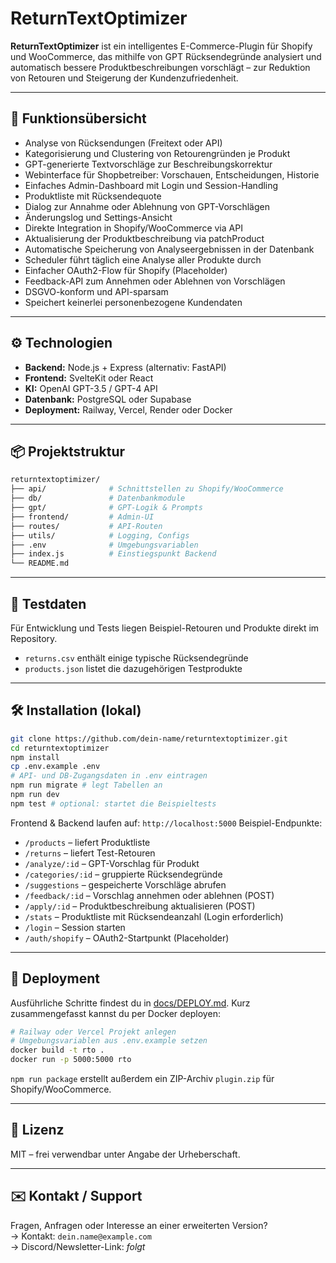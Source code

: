# ReturnTextOptimizer

**ReturnTextOptimizer** ist ein intelligentes E-Commerce-Plugin für Shopify und WooCommerce, das mithilfe von GPT Rücksendegründe analysiert und automatisch bessere Produktbeschreibungen vorschlägt – zur Reduktion von Retouren und Steigerung der Kundenzufriedenheit.

---

## 🚀 Funktionsübersicht

- Analyse von Rücksendungen (Freitext oder API)
- Kategorisierung und Clustering von Retourengründen je Produkt
- GPT-generierte Textvorschläge zur Beschreibungskorrektur
- Webinterface für Shopbetreiber: Vorschauen, Entscheidungen, Historie
- Einfaches Admin-Dashboard mit Login und Session-Handling
- Produktliste mit Rücksendequote
- Dialog zur Annahme oder Ablehnung von GPT-Vorschlägen
- Änderungslog und Settings-Ansicht
- Direkte Integration in Shopify/WooCommerce via API
- Aktualisierung der Produktbeschreibung via patchProduct
- Automatische Speicherung von Analyseergebnissen in der Datenbank
- Scheduler führt täglich eine Analyse aller Produkte durch
- Einfacher OAuth2-Flow für Shopify (Placeholder)
- Feedback-API zum Annehmen oder Ablehnen von Vorschlägen
- DSGVO-konform und API-sparsam
- Speichert keinerlei personenbezogene Kundendaten

---

## ⚙️ Technologien

- **Backend:** Node.js + Express (alternativ: FastAPI)
- **Frontend:** SvelteKit oder React
- **KI:** OpenAI GPT-3.5 / GPT-4 API
- **Datenbank:** PostgreSQL oder Supabase
- **Deployment:** Railway, Vercel, Render oder Docker

---

## 📦 Projektstruktur

```bash
returntextoptimizer/
├── api/              # Schnittstellen zu Shopify/WooCommerce
├── db/               # Datenbankmodule
├── gpt/              # GPT-Logik & Prompts
├── frontend/         # Admin-UI
├── routes/           # API-Routen
├── utils/            # Logging, Configs
├── .env              # Umgebungsvariablen
├── index.js          # Einstiegspunkt Backend
└── README.md
```

---

## 🧪 Testdaten

Für Entwicklung und Tests liegen Beispiel-Retouren und Produkte direkt im Repository.

- `returns.csv` enthält einige typische Rücksendegründe
- `products.json` listet die dazugehörigen Testprodukte

---

## 🛠️ Installation (lokal)

```bash
git clone https://github.com/dein-name/returntextoptimizer.git
cd returntextoptimizer
npm install
cp .env.example .env
# API- und DB-Zugangsdaten in .env eintragen
npm run migrate # legt Tabellen an
npm run dev
npm test # optional: startet die Beispieltests
```

Frontend & Backend laufen auf: `http://localhost:5000`
Beispiel-Endpunkte:
- `/products` – liefert Produktliste
- `/returns` – liefert Test-Retouren
- `/analyze/:id` – GPT-Vorschlag für Produkt
- `/categories/:id` – gruppierte Rücksendegründe
- `/suggestions` – gespeicherte Vorschläge abrufen
- `/feedback/:id` – Vorschlag annehmen oder ablehnen (POST)
- `/apply/:id` – Produktbeschreibung aktualisieren (POST)
- `/stats` – Produktliste mit Rücksendeanzahl (Login erforderlich)
- `/login` – Session starten
- `/auth/shopify` – OAuth2-Startpunkt (Placeholder)

---

## 🚀 Deployment

Ausführliche Schritte findest du in [docs/DEPLOY.md](docs/DEPLOY.md).
Kurz zusammengefasst kannst du per Docker deployen:

```bash
# Railway oder Vercel Projekt anlegen
# Umgebungsvariablen aus .env.example setzen
docker build -t rto .
docker run -p 5000:5000 rto
```
`npm run package` erstellt außerdem ein ZIP-Archiv `plugin.zip` für Shopify/WooCommerce.

---

## 📑 Lizenz

MIT – frei verwendbar unter Angabe der Urheberschaft.

---

## ✉️ Kontakt / Support

Fragen, Anfragen oder Interesse an einer erweiterten Version?  
→ Kontakt: `dein.name@example.com`  
→ Discord/Newsletter-Link: *folgt*

